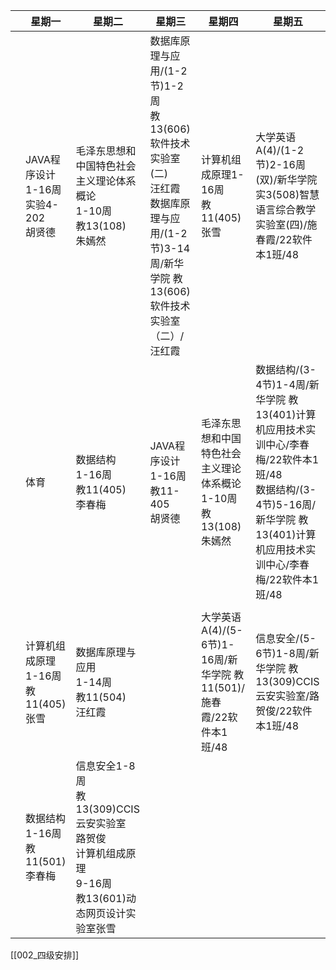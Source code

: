
|  | 星期一 | 星期二 | 星期三 | 星期四 | 星期五 |
| ---- | ---- | ---- | ---- | ---- | ---- |
|  | JAVA程序设计<br>1-16周<br>实验4-202<br>胡贤德 | 毛泽东思想和中国特色社会主义理论体系概论<br>1-10周<br>教13(108)<br>朱嫣然 | 数据库原理与应用/(1-2节)1-2周<br>教13(606)软件技术实验室(二)<br>汪红霞<br>数据库原理与应用/(1-2节)3-14周/新华学院 教13(606)软件技术实验室（二）/汪红霞 | 计算机组成原理1-16周<br>教11(405)<br>张雪 | 大学英语A(4)/(1-2节)2-16周(双)/新华学院 实3(508)智慧语言综合教学实验室(四)/施春霞/22软件本1班/48<br> |
|  | 体育 | 数据结构<br>1-16周<br>教11(405)<br>李春梅 | JAVA程序设计<br>1-16周<br>教11-405<br>胡贤德 | 毛泽东思想和中国特色社会主义理论体系概论<br>1-10周<br>教13(108)<br>朱嫣然 | 数据结构/(3-4节)1-4周/新华学院 教13(401)计算机应用技术实训中心/李春梅/22软件本1班/48<br>数据结构/(3-4节)5-16周/新华学院 教13(401)计算机应用技术实训中心/李春梅/22软件本1班/48 |
|  |  |  |  |  |  |
|  | 计算机组成原理1-16周<br>教11(405)<br>张雪 | 数据库原理与应用<br>1-14周<br>教11(504)<br>汪红霞 |  | 大学英语A(4)/(5-6节)1-16周/新华学院 教11(501)/施春霞/22软件本1班/48 | 信息安全/(5-6节)1-8周/新华学院 教13(309)CCIS云安实验室/路贺俊/22软件本1班/48 |
|  | 数据结构<br>1-16周<br>教11(501)<br>李春梅 | 信息安全1-8周<br>教13(309)CCIS云安实验室<br>路贺俊<br>计算机组成原理<br>9-16周<br>教13(601)动态网页设计实验室张雪 |  |  |  |



[[002_四级安排]]